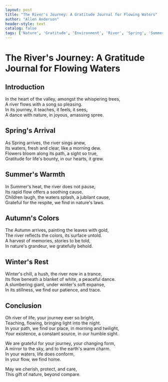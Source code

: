 ```yaml
---
layout: post
title: "The River's Journey: A Gratitude Journal for Flowing Waters"
author: "Allen Anderson"
header-style: text
catalog: false
tags: ['Nature', 'Gratitude', 'Environment', 'River', 'Spring', 'Summer', 'Autumn', 'Winter', 'Flowing Waters', 'Conservation', 'Connection with Nature']
---
```


# The River's Journey: A Gratitude Journal for Flowing Waters  

## **Introduction**  

In the heart of the valley, amongst the whispering trees,  
A river flows with a song so pleasing.  
In its journey, it teaches, it feels, it sees,  
A dance with nature, in joyous, amassing spree.  

## **Spring's Arrival**  

As Spring arrives, the river sings anew,  
Its waters, fresh and clear, like a morning dew.  
Flowers bloom along its path, a sight so true,  
Gratitude for life's bounty, in our hearts, it grew.  

## **Summer's Warmth**  

In Summer's heat, the river does not pause,  
Its rapid flow offers a soothing cause.  
Children laugh, the waters splash, a jubilant cause,  
Grateful for the respite, we find in nature's laws.  

## **Autumn's Colors**  

The Autumn arrives, painting the leaves with gold,  
The river reflects the colors, its surface untold.  
A harvest of memories, stories to be told,  
In nature's grandeur, we gratefully behold.  

## **Winter's Rest**  

Winter's chill, a hush, the river now in a trance,  
Its flow beneath a blanket of white, a peaceful dance.  
A slumbering giant, under winter's soft expanse,  
In its stillness, we find our patience, and trace.  

## **Conclusion**  

Oh river of life, your journey ever so bright,  
Teaching, flowing, bringing light into the night.  
In your path, we find our place, in morning and twilight,  
Your existence, a constant source, in our humble sight.  

We are grateful for your journey, your changing form,  
A mirror to the sky, and to the earth's warm charm.  
In your waters, life does conform,  
In your flow, we find home.  

May we cherish, protect, and care,  
This gift of nature, beyond compare.  